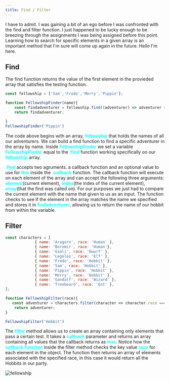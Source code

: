 ```yaml
---
title: Find / Filter 
---
```


I have to admit. I was gaining a bit of an ego before I was confronted with the find and filter function. I just happened to be lucky enough to be breezing through the assignments I was being assigned before this point. Learning how to search for specific elements in a given array is an important method that I'm sure will come up again in the future. 
Hello I'm here. 
<h2>Find</h2>

The find function returns the value of the first element in the provieded array that satisfies the testing function. 

```javascript
const fellowship = ['Sam','Frodo','Merry','Pippin'];

function FellowshipFinder(name){
    const findadventurer = fellowship.find((adventurer) => adventurer == name );
    return findadventurer;

}
FellowshipFinder('Pippin')
```
The code above begins with an array, <span style="color:aqua;font-weight:bold">fellowship</span> that holds the names of all our adventurers. We can build a find function to find a specific adventurer in the array by name. 
Inside <span style="color:aqua;font-weight:bold">FellowshipFinder</span> we set a variable <span style="color:aqua;font-weight:bold">FellowshipFinder</span> equal to the <span style="color:aqua;font-weight:bold">.find</span> function working specifically on our <span style="color:aqua;font-weight:bold">fellowship</span> array. <br>

<span style="color:aqua;font-weight:bold">.find</span> accepts two agruments. a callback function and an optional value to use for <span style="color:aqua;font-weight:bold">this</span> inside the <span style="color:aqua;font-weight:bold">.callback</span> function. The callback function will execute on each element of the array and can accept the following three arguments: <span style="color:aqua;font-weight:bold">element</span>(current element), <span style="color:aqua;font-weight:bold">index</span>(the index of the current element), <span style="color:aqua;font-weight:bold">array</span>(that the find was called on). For our purposes we just had to compare the current element with the name that given to us as an input. The function checks to see if the element in the array matches the name we specified and stores it in <span style="color:aqua;font-weight:bold">findadventurer</span>, allowing us to return the name of our hobbit from within the variable. 

<h2>Filter</h2>

```javascript
const characters = [
             { name: 'Aragorn', race: 'Human' },
             { name: 'Boromir', race: 'Human'},
             { name: 'Gimli', race: 'Dwarf' },
             { name: 'Legolas', race: 'Elf' },
             { name: 'Frodo', race: 'Hobbit' },
             { name: 'Sam', race: 'Hobbit' },
             { name: 'Pippin', race: 'Hobbit' },
             { name: 'Merry', race: 'Hobbit' },
             { name: 'Gandalf', race: 'Wizard' },
             { name: 'Treebeard', race: 'Ent' },
];

function FellowshipFilter(race){
   const adventurer = characters.filter(character => character.race === race);
    return adventurer;
}

FellowshipFilter('Hobbit')

```
The <span style="color:aqua;font-weight:bold">filter</span> method allows us to create an array containing only elements that pass a certain test. It takes a <span style="color:aqua;font-weight:bold">callback</span> parameter and returns an array containing all values that the callback returns as <span style="color:aqua;font-weight:bold">true</span>. Notice how the <span style="color:aqua;font-weight:bold">callback function</span> inside the filter method checks the key value <span style="color:aqua;font-weight:bold">race</span> for each element in the object. The function then returns an array of elements associated with the specified race, in this case it would return all the Hobbits in our party. 

<p><img src="{{site.url }}{{site.baseurl}}/src/assets/img/postpix/fellowship.png" alt="fellowship" /></p>
